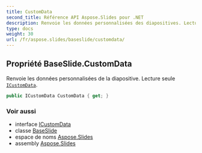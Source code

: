 ```yaml
---
title: CustomData
second_title: Référence API Aspose.Slides pour .NET
description: Renvoie les données personnalisées des diapositives. Lecture seule ICustomDataaspose.slides/icustomdata.
type: docs
weight: 30
url: /fr/aspose.slides/baseslide/customdata/
---
```


## Propriété BaseSlide.CustomData

Renvoie les données personnalisées de la diapositive. Lecture seule [`ICustomData`](../../icustomdata).

```csharp
public ICustomData CustomData { get; }
```

### Voir aussi

* interface [ICustomData](../../icustomdata)
* classe [BaseSlide](../../baseslide)
* espace de noms [Aspose.Slides](../../baseslide)
* assembly [Aspose.Slides](../../../)

<!-- NE PAS ÉDITEZ : généré par xmldocmd pour Aspose.Slides.dll -->